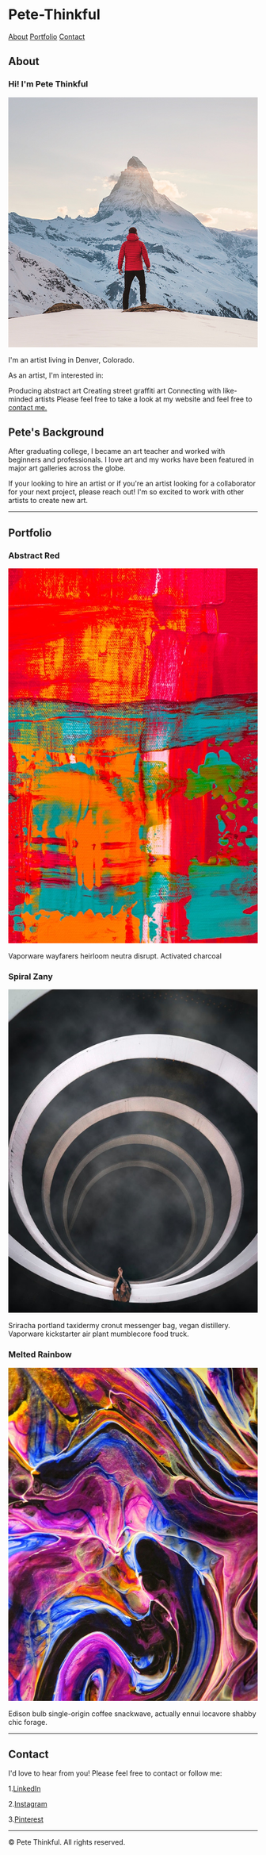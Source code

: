 # Pete-Thinkful
<a href="About">About</a> <a href="Portfolio">Portfolio</a> <a href="Contact">Contact</a>
## About
### Hi! I'm Pete Thinkful
![Pete Thinkful](images/pete-thinkful.png)

I'm an artist living in Denver, Colorado.

As an artist, I'm interested in:

Producing abstract art
Creating street graffiti art
Connecting with like-minded artists
Please feel free to take a look at my website and feel free to <a href="contact me">contact me.</a>

## Pete's Background
After graduating college, I became an art teacher and worked with beginners and professionals. I love art and my works have been featured in major art galleries across the globe.

If your looking to hire an artist or if you're an artist looking for a collaborator for your next project, please reach out! I'm so excited to work with other artists to create new art.

---
## Portfolio

### Abstract Red
![Abstract Red](images/abstract-red.png)
<p>Vaporware wayfarers heirloom neutra disrupt. Activated charcoal</p>

### Spiral Zany
![Spiral Zany](images/spiral-zany.png)
<p>Sriracha portland taxidermy cronut messenger bag, vegan distillery. Vaporware kickstarter air plant mumblecore food truck.</p>

### Melted Rainbow
![Melted Rainbow](images/melted-rainbow.png)
<p>Edison bulb single-origin coffee snackwave, actually ennui locavore shabby chic forage.</p>

---

## Contact
<p>I'd love to hear from you! Please feel free to contact or follow me:</p>
<p>1.<a href="LinkedIn">LinkedIn</a></p>
<p>2.<a href="Instagram">Instagram</a></p>
<p>3.<a href="Pinterest">Pinterest</a></p>

---

<p>© Pete Thinkful. All rights reserved.</p>
